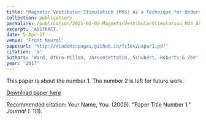 ```yaml
---
title: "Magnetic Vestibular Stimulation (MVS) As a Technique for Understanding the Normal and Diseased Labyrinth."
collection: publications
permalink: /publication/2021-01-05-MagneticVestibularStimulation_MVS_AsATechniqueForUnderstandingT
excerpt: 'ABSTRACT.'
date: 5-Apr-17
venue: 'Front Neurol'
paperurl: 'http://academicpages.github.io/files/paper1.pdf'
citation: 'a'
authors: 'Ward, Otero-Millan, Jareonsettasin, Schubert, Roberts & Zee'
year: '2017'
---
```

This paper is about the number 1. The number 2 is left for future work.

[Download paper here](http://academicpages.github.io/files/paper1.pdf)

Recommended citation: Your Name, You. (2009). "Paper Title Number 1." <i>Journal 1</i>. 1(1).
